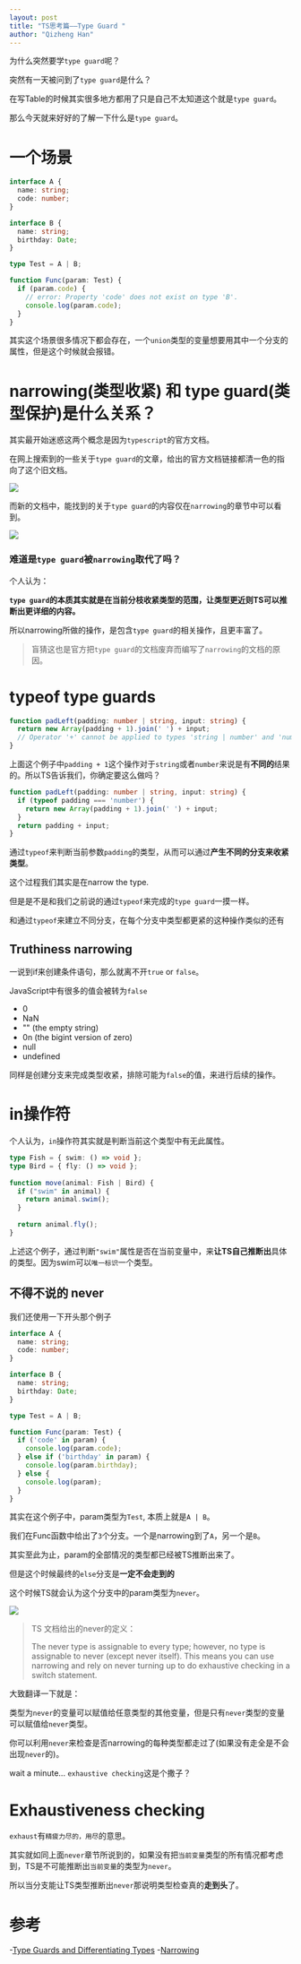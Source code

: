 ```yaml
---
layout: post
title: "TS思考篇——Type Guard "
author: "Qizheng Han"
---
```


为什么突然要学`type guard`呢？

突然有一天被问到了`type guard`是什么？

在写Table的时候其实很多地方都用了只是自己不太知道这个就是`type guard`。

那么今天就来好好的了解一下什么是`type guard`。

# 一个场景

```ts
interface A {
  name: string;
  code: number;
}

interface B {
  name: string;
  birthday: Date;
}

type Test = A | B;

function Func(param: Test) {
  if (param.code) {
    // error: Property 'code' does not exist on type 'B'.
    console.log(param.code);
  }
}
```

其实这个场景很多情况下都会存在，一个`union`类型的变量想要用其中一个分支的属性，但是这个时候就会报错。

# narrowing(类型收紧) 和 type guard(类型保护)是什么关系？

其实最开始迷惑这两个概念是因为`typescript`的官方文档。

在网上搜索到的一些关于`type guard`的文章，给出的官方文档链接都清一色的指向了这个旧文档。

![](/assets/img/2021-08-22/oldDoc.png)

而新的文档中，能找到的关于`type guard`的内容仅在`narrowing`的章节中可以看到。

![](/assets/img/2021-08-22/newDoc.png)

### 难道是`type guard`被`narrowing`取代了吗？

个人认为：

**`type guard`的本质其实就是在当前分枝收紧类型的范围，让类型更近则TS可以推断出更详细的内容。**

所以narrowing所做的操作，是包含`type guard`的相关操作，且更丰富了。

> 盲猜这也是官方把`type guard`的文档废弃而编写了`narrowing`的文档的原因。

# typeof type guards

```ts
function padLeft(padding: number | string, input: string) {
  return new Array(padding + 1).join(' ') + input;
  // Operator '+' cannot be applied to types 'string | number' and 'number'.
}
```

上面这个例子中`padding + 1`这个操作对于`string`或者`number`来说是有**不同的**结果的。所以TS告诉我们，你确定要这么做吗？

```ts
function padLeft(padding: number | string, input: string) {
  if (typeof padding === 'number') {
    return new Array(padding + 1).join(' ') + input;
  }
  return padding + input;
}
```

通过`typeof`来判断当前参数`padding`的类型，从而可以通过**产生不同的分支来收紧类型**。

这个过程我们其实是在narrow the type.

但是是不是和我们之前说的通过`typeof`来完成的`type guard`一摸一样。

和通过`typeof`来建立不同分支，在每个分支中类型都更紧的这种操作类似的还有

## Truthiness narrowing

一说到if来创建条件语句，那么就离不开`true` or `false`。

JavaScript中有很多的值会被转为`false`

- 0
- NaN
- "" (the empty string)
- 0n (the bigint version of zero)
- null
- undefined

同样是创建分支来完成类型收紧，排除可能为`false`的值，来进行后续的操作。


# in操作符

个人认为，`in`操作符其实就是判断当前这个类型中有无此属性。

```ts
type Fish = { swim: () => void };
type Bird = { fly: () => void };
 
function move(animal: Fish | Bird) {
  if ("swim" in animal) {
    return animal.swim();
  }
 
  return animal.fly();
}
```

上述这个例子，通过判断`"swim"`属性是否在当前变量中，来**让TS自己推断出**具体的类型。因为swim可以`唯一标识`一个类型。

## 不得不说的 never

我们还使用一下开头那个例子

```ts
interface A {
  name: string;
  code: number;
}

interface B {
  name: string;
  birthday: Date;
}

type Test = A | B;

function Func(param: Test) {
  if ('code' in param) {
    console.log(param.code);
  } else if ('birthday' in param) {
    console.log(param.birthday);
  } else {
    console.log(param);
  }
}
```

其实在这个例子中，param类型为`Test`, 本质上就是`A | B`。

我们在Func函数中给出了`3`个分支。一个是narrowing到了`A`，另一个是`B`。

其实至此为止，param的全部情况的类型都已经被TS推断出来了。

但是这个时候最终的`else`分支是**一定不会走到的**

这个时候TS就会认为这个分支中的param类型为`never`。

![](/assets/img/2021-08-22/never.jpg)

> TS 文档给出的never的定义：
> 
> The never type is assignable to every type; however, no type is assignable to never (except never itself). This means you can use narrowing and rely on never turning up to do exhaustive checking in a switch statement.

大致翻译一下就是：

类型为`never`的变量可以赋值给任意类型的其他变量，但是只有`never`类型的变量可以赋值给`never`类型。

你可以利用`never`来检查是否narrowing的每种类型都走过了(如果没有走全是不会出现`never`的)。

wait a minute... `exhaustive checking`这是个撒子？


# Exhaustiveness checking

`exhaust`有`精疲力尽的，用尽`的意思。

其实就如同上面`never`章节所说到的，如果没有把`当前变量`类型的所有情况都考虑到，TS是不可能推断出`当前变量`的类型为`never`。

所以当分支能让TS类型推断出`never`那说明类型检查真的**走到头**了。

# 参考

-[Type Guards and Differentiating Types](https://www.typescriptlang.org/docs/handbook/advanced-types.html#type-guards-and-differentiating-types)
-[Narrowing](https://www.typescriptlang.org/docs/handbook/2/narrowing.html)

